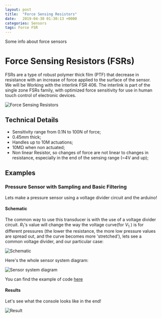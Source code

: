 ```yaml
---
layout: post
title:  "Force Sensing Resistors"
date:   2019-04-30 01:30:13 +0000
categories: Sensors
tags: Force FSR
---
```


Some info about force sensors

# Force Sensing Resistors (FSRs)
FSRs are a type of robust polymer thick film (PTF) that decrease in resistance with an increase of force applied to the surface of the sensor. We will be Working with the interlink FSR 406.
The interlink is part of the single zone FSRs family, with optimized force sensitivity for use in human touch control of electronic devices.

![Force Sensing Resistors](/docs/assets/res/force_2.png)

## Technical Details

* Sensitivity range from 0.1N to 100N of force;
* 0.45mm thick;
* Handles up to 10M actuations;
* 10MΩ when non actuated;
* Non linear Resistor, so changes of force are not linear to changes in resistance, especially in the end of the sensing range (~4V and up);


## Examples

### Pressure Sensor with Sampling and Basic Filtering
Lets make a pressure sensor using a voltage divider circuit and the arduino!

#### Schematic
The common way to use this transducer is with the use of a voltage divider circuit. $R_1$'s value will change the way the voltage curve(for $V_1$ ) is for different pressures (the lower the resistance,  the more low pressure values are spread out, and the curve becomes more 'stretched'), lets see a common voltage divider, and our particular case:

![Schematic](/docs/assets/res/force_3.png)

Here's the whole sensor system diagram:

![Sensor system diagram](/docs/assets/res/force_4.png)

You can find the example of code [here](https://github.com/datacentricdesign/docs/blob/master/examples/sensors/force/fsr_406/fsr_406.ino)


#### Results
Let's see what the console looks like in the end!

![Result](/docs/assets/res/force_1.gif)
